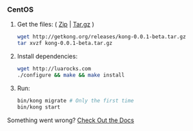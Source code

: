 ### CentOS

1. Get the files: ( [Zip](#) | [Tar.gz](#) )

    ```bash
    wget http://getkong.org/releases/kong-0.0.1-beta.tar.gz
    tar xvzf kong-0.0.1-beta.tar.gz
    ```
2. Install dependencies:

    ```bash
    wget http://luarocks.com
    ./configure && make && make install
    ```
2. Run:

    ```bash
    bin/kong migrate # Only the first time
    bin/kong start
    ```

Something went wrong? [Check Out the Docs](/docs)